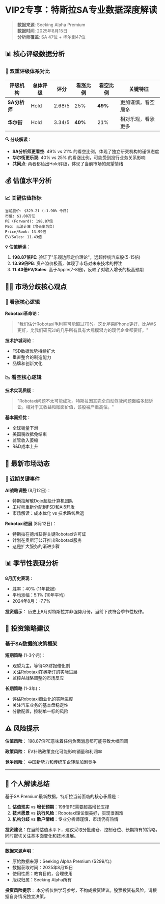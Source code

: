 # VIP2专享：特斯拉SA专业数据深度解读

> **数据来源**: Seeking Alpha Premium  
> **数据时间**: 2025年8月15日  
> **分析师覆盖**: SA 47位 + 华尔街47位  

## 📊 核心评级数据分析

### 🎯 双重评级体系对比

| 评级机构 | 总体评级 | 评分 | 看涨比例 | 看空比例 | 关键特征 |
|---------|---------|-----|---------|---------|---------|
| **SA分析师** | Hold | 2.68/5 | 25% | **49%** | 更加谨慎，看空居多 |
| **华尔街** | Hold | 3.34/5 | **40%** | 21% | 相对乐观，看涨更多 |

**🔍 分歧解读**：
- **SA分析师更看空**: 49% vs 21% 的看空比例，体现了独立研究机构的谨慎态度
- **华尔街更乐观**: 40% vs 25% 的看涨比例，可能受到投行业务关系影响
- **共同点**: 两者都给出Hold评级，体现了当前市场的观望情绪

## 💰 估值水平分析

### 📈 关键估值指标

```
当前股价: $329.21 (-1.90% 今日)
市值: $1.08万亿
PE (Forward): 198.87倍
PEG: 无法计算（增长率为负）
Price/Book: 13.99倍
EV/Sales: 11.43倍
```

**💡 估值解读**：
1. **198.87倍PE**: 验证了"乐观边际定价理论"，远超传统汽车股(5-15倍)
2. **13.99倍PB**: 资产溢价极高，体现了市场对未来技术的押注
3. **11.43倍EV/Sales**: 高于Apple(7-8倍)，反映了对收入增长的极高预期

## 🐂🐻 市场分歧核心观点

### 🚀 看涨核心逻辑

**Robotaxi革命论**：
> "我们估计Robotaxi毛利率可能超过70%。这比苹果iPhone更好，比AWS更好，比我们研究过的几乎所有具有大规模潜力的现代企业都要好。"

**技术护城河论**：
- FSD数据优势持续扩大
- 垂直整合的制造能力
- 品牌和创新文化

### 📉 看空核心逻辑

**技术实现质疑**：
> "Robotaxi问题不太可能成功。特斯拉因其完全自动驾驶问题面临多起诉讼。相对于其收益和账面价值，该股被严重高估。"

**基本面担忧**：
- 全球销量下滑
- 美国税收抵免结束
- 监管收入萎缩
- R&D成本上升

## 🔄 最新市场动态

### 📰 近期关键事件

**AI战略调整** (8月12日)：
- 特斯拉解散Dojo超级计算机团队
- 工程师重新分配到FSD和AI5开发
- 市场解读：成本优化 vs 技术路线后退

**Robotaxi进展** (8月12日)：
- 特斯拉在德州获得关键Robotaxi许可证
- 计划在奥斯汀公开推出Robotaxi服务
- 这是扩大服务的渐进步骤

## 📊 季节性表现分析

**8月历史表现**：
- 胜率：40% (11年数据)
- 平均涨幅：5.1% (10年平均)
- 2024年8月：-7.7%

**投资启示**：
历史上8月对特斯拉并非强势月份，当前下跌符合季节性规律。

## 🎯 投资策略建议

### 基于SA数据的决策框架

**短期策略** (1-3个月)：
- 观望为主，等待Q3财报催化剂
- 关注Robotaxi在奥斯汀的实际进展
- 监控AI战略调整的市场反应

**长期策略** (1-3年)：
- 评估Robotaxi商业化的实际进度
- 关注汽车业务的基本盘稳定性
- 分散配置，控制单一标的风险

## ⚠️ 风险提示

**估值风险**：
198.87倍PE意味着任何负面消息都可能导致大幅回调

**政策风险**：
EV补贴政策变化可能影响销量和利润率

**竞争风险**：
中国新势力和传统车企转型加剧竞争

---

## 💭 个人解读总结

基于SA Premium最新数据，特斯拉当前面临的核心矛盾是：

1. **估值现实** vs **增长预期**：198倍PE需要超高增长支撑
2. **技术愿景** vs **执行风险**：Robotaxi理论很美好，实现很困难
3. **机构分歧** vs **散户情绪**：专业分析师谨慎，市场仍有热情

**投资建议**：在当前估值水平下，建议采取分批建仓、控制仓位、长期持有的策略，同时密切关注基本面变化和技术进展。

---

**数据来源声明**：
- 原始数据来源：Seeking Alpha Premium ($299/年)
- 数据获取时间：2025年8月15日
- 使用性质：教育目的，合理使用
- 版权归属：Seeking Alpha所有

**投资风险提示**：
本分析仅供学习参考，不构成投资建议。股票投资有风险，请根据自身情况独立决策。